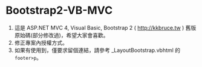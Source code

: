 Bootstrap2-VB-MVC
=================

1. 這是 ASP.NET MVC 4, Visual Basic, Bootstrap 2 ( http://kkbruce.tw ) 舊版原始碼(部分修改過)，希望大家會喜歡。
2. 修正專案內授權方式。
3. 如果有使用到，僅要求留個連結，請參考 _LayoutBootstrap.vbhtml 的`footer>p`。
